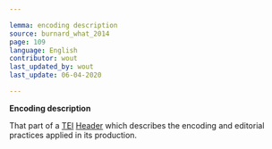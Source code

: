 ```yaml
---

lemma: encoding description
source: burnard_what_2014
page: 109
language: English
contributor: wout
last_updated_by: wout
last_update: 06-04-2020

---
```


**Encoding description**

That part of a [TEI](TEI.html) [Header](header.html) which describes the encoding and editorial practices applied in its production.
